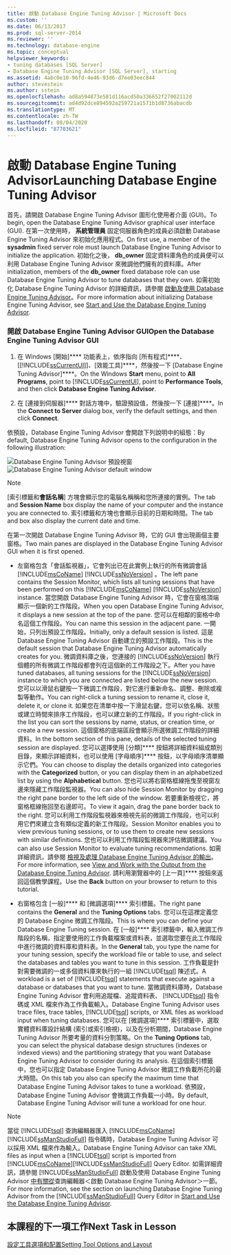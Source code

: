 ```yaml
---
title: 啟動 Database Engine Tuning Advisor | Microsoft Docs
ms.custom: ''
ms.date: 06/13/2017
ms.prod: sql-server-2014
ms.reviewer: ''
ms.technology: database-engine
ms.topic: conceptual
helpviewer_keywords:
- tuning databases [SQL Server]
- Database Engine Tuning Advisor [SQL Server], starting
ms.assetid: 4abc0e10-96fd-4e46-93d6-d7ee03eec844
author: stevestein
ms.author: sstein
ms.openlocfilehash: ad8a594873e581d116acd50a336652f27002112d
ms.sourcegitcommit: ad4d92dce894592a259721a1571b1d8736abacdb
ms.translationtype: MT
ms.contentlocale: zh-TW
ms.lasthandoff: 08/04/2020
ms.locfileid: "87703621"
---
```

# <a name="launching-database-engine-tuning-advisor"></a><span data-ttu-id="171ee-102">啟動 Database Engine Tuning Advisor</span><span class="sxs-lookup"><span data-stu-id="171ee-102">Launching Database Engine Tuning Advisor</span></span>
  <span data-ttu-id="171ee-103">首先，請開啟 Database Engine Tuning Advisor 圖形化使用者介面 (GUI)。</span><span class="sxs-lookup"><span data-stu-id="171ee-103">To begin, open the Database Engine Tuning Advisor graphical user interface (GUI).</span></span> <span data-ttu-id="171ee-104">在第一次使用時， **系統管理員** 固定伺服器角色的成員必須啟動 Database Engine Tuning Advisor 來初始化應用程式。</span><span class="sxs-lookup"><span data-stu-id="171ee-104">On first use, a member of the **sysadmin** fixed server role must launch Database Engine Tuning Advisor to initialize the application.</span></span> <span data-ttu-id="171ee-105">初始化之後， **db_owner** 固定資料庫角色的成員便可以利用 Database Engine Tuning Advisor 來微調他們擁有的資料庫。</span><span class="sxs-lookup"><span data-stu-id="171ee-105">After initialization, members of the **db_owner** fixed database role can use Database Engine Tuning Advisor to tune databases that they own.</span></span> <span data-ttu-id="171ee-106">如需初始化 Database Engine Tuning Advisor 的詳細資訊，請參閱 [啟動及使用 Database Engine Tuning Advisor](../../relational-databases/performance/database-engine-tuning-advisor.md)。</span><span class="sxs-lookup"><span data-stu-id="171ee-106">For more information about initializing Database Engine Tuning Advisor, see [Start and Use the Database Engine Tuning Advisor](../../relational-databases/performance/database-engine-tuning-advisor.md).</span></span>  
  
### <a name="open-the-database-engine-tuning-advisor-gui"></a><span data-ttu-id="171ee-107">開啟 Database Engine Tuning Advisor GUI</span><span class="sxs-lookup"><span data-stu-id="171ee-107">Open the Database Engine Tuning Advisor GUI</span></span>  
  
1.  <span data-ttu-id="171ee-108">在 Windows [開始]\*\*\*\* 功能表上，依序指向 [所有程式]\*\*\*\*、[[!INCLUDE[ssCurrentUI](../../includes/sscurrentui-md.md)]]、[效能工具]\*\*\*\*，然後按一下 [Database Engine Tuning Advisor]\*\*\*\*。</span><span class="sxs-lookup"><span data-stu-id="171ee-108">On the Windows **Start** menu, point to **All Programs**, point to [!INCLUDE[ssCurrentUI](../../includes/sscurrentui-md.md)], point to **Performance Tools**, and then click **Database Engine Tuning Advisor**.</span></span>  
  
2.  <span data-ttu-id="171ee-109">在 [連接到伺服器]\*\*\*\* 對話方塊中，驗證預設值，然後按一下 [連接]\*\*\*\*。</span><span class="sxs-lookup"><span data-stu-id="171ee-109">In the **Connect to Server** dialog box, verify the default settings, and then click **Connect**.</span></span>  
  
 <span data-ttu-id="171ee-110">依預設，Database Engine Tuning Advisor 會開啟下列說明中的組態：</span><span class="sxs-lookup"><span data-stu-id="171ee-110">By default, Database Engine Tuning Advisor opens to the configuration in the following illustration:</span></span>  
  
 <span data-ttu-id="171ee-111">![Database Engine Tuning Advisor 預設視窗](media/defaultdtagui.gif "Database Engine Tuning Advisor 預設視窗")</span><span class="sxs-lookup"><span data-stu-id="171ee-111">![Database Engine Tuning Advisor default window](media/defaultdtagui.gif "Database Engine Tuning Advisor default window")</span></span>  
  
> [!NOTE]  
>  <span data-ttu-id="171ee-112">[索引標籤和**會話名稱**] 方塊會顯示您的電腦名稱稱和您所連接的實例。</span><span class="sxs-lookup"><span data-stu-id="171ee-112">The tab and **Session Name** box display the name of your computer and the instance you are connected to.</span></span> <span data-ttu-id="171ee-113">索引標籤和方塊也會顯示目前的日期和時間。</span><span class="sxs-lookup"><span data-stu-id="171ee-113">The tab and box also display the current date and time.</span></span>  
  
 <span data-ttu-id="171ee-114">在第一次開啟 Database Engine Tuning Advisor 時，它的 GUI 會出現兩個主要窗格。</span><span class="sxs-lookup"><span data-stu-id="171ee-114">Two main panes are displayed in the Database Engine Tuning Advisor GUI when it is first opened.</span></span>  
  
-   <span data-ttu-id="171ee-115">左窗格包含「會話監視器」，它會列出已在此實例上執行的所有微調會話 [!INCLUDE[msCoName](../../includes/msconame-md.md)] [!INCLUDE[ssNoVersion](../../includes/ssnoversion-md.md)] 。</span><span class="sxs-lookup"><span data-stu-id="171ee-115">The left pane contains the Session Monitor, which lists all tuning sessions that have been performed on this [!INCLUDE[msCoName](../../includes/msconame-md.md)] [!INCLUDE[ssNoVersion](../../includes/ssnoversion-md.md)] instance.</span></span> <span data-ttu-id="171ee-116">當您開啟 Database Engine Tuning Advisor 時，它會在窗格頂端顯示一個新的工作階段。</span><span class="sxs-lookup"><span data-stu-id="171ee-116">When you open Database Engine Tuning Advisor, it displays a new session at the top of the pane.</span></span> <span data-ttu-id="171ee-117">您可以在相鄰的窗格中命名這個工作階段。</span><span class="sxs-lookup"><span data-stu-id="171ee-117">You can name this session in the adjacent pane.</span></span> <span data-ttu-id="171ee-118">一開始，只列出預設工作階段。</span><span class="sxs-lookup"><span data-stu-id="171ee-118">Initially, only a default session is listed.</span></span> <span data-ttu-id="171ee-119">這是 Database Engine Tuning Advisor 自動建立的預設工作階段。</span><span class="sxs-lookup"><span data-stu-id="171ee-119">This is the default session that Database Engine Tuning Advisor automatically creates for you.</span></span> <span data-ttu-id="171ee-120">微調資料庫之後，您連接的 [!INCLUDE[ssNoVersion](../../includes/ssnoversion-md.md)] 執行個體的所有微調工作階段都會列在這個新的工作階段之下。</span><span class="sxs-lookup"><span data-stu-id="171ee-120">After you have tuned databases, all tuning sessions for the [!INCLUDE[ssNoVersion](../../includes/ssnoversion-md.md)] instance to which you are connected are listed below the new session.</span></span> <span data-ttu-id="171ee-121">您可以以滑鼠右鍵按一下微調工作階段，對它進行重新命名、調整、刪除或複製等動作。</span><span class="sxs-lookup"><span data-stu-id="171ee-121">You can right-click a tuning session to rename it, close it, delete it, or clone it.</span></span> <span data-ttu-id="171ee-122">如果您在清單中按一下滑鼠右鍵，您可以依名稱、狀態或建立時間來排序工作階段，也可以建立新的工作階段。</span><span class="sxs-lookup"><span data-stu-id="171ee-122">If you right-click in the list you can sort the sessions by name, status, or creation time, or create a new session.</span></span> <span data-ttu-id="171ee-123">這個窗格的底端區段會顯示所選微調工作階段的詳細資料。</span><span class="sxs-lookup"><span data-stu-id="171ee-123">In the bottom section of this pane, details of the selected tuning session are displayed.</span></span> <span data-ttu-id="171ee-124">您可以選擇使用 [分類]\*\*\*\* 按鈕將詳細資料組成類別目錄，來顯示詳細資料，也可以使用 [字母順序]\*\*\*\* 按鈕，以字母順序清單顯示它們。</span><span class="sxs-lookup"><span data-stu-id="171ee-124">You can choose to display the details organized into categories with the **Categorized** button, or you can display them in an alphabetized list by using the **Alphabetical** button.</span></span> <span data-ttu-id="171ee-125">您也可以將右窗格框線拖曳至視窗左邊來隱藏工作階段監視器。</span><span class="sxs-lookup"><span data-stu-id="171ee-125">You can also hide Session Monitor by dragging the right pane border to the left side of the window.</span></span> <span data-ttu-id="171ee-126">若要重新檢視它，將窗格框線拖回至右邊即可。</span><span class="sxs-lookup"><span data-stu-id="171ee-126">To view it again, drag the pane border back to the right.</span></span> <span data-ttu-id="171ee-127">您可以利用工作階段監視器來檢視先前的微調工作階段，也可以利用它們來建立含有類似定義的新工作階段。</span><span class="sxs-lookup"><span data-stu-id="171ee-127">Session Monitor enables you to view previous tuning sessions, or to use them to create new sessions with similar definitions.</span></span> <span data-ttu-id="171ee-128">您也可以利用工作階段監視器來評估微調建議。</span><span class="sxs-lookup"><span data-stu-id="171ee-128">You can also use Session Monitor to evaluate tuning recommendations.</span></span> <span data-ttu-id="171ee-129">如需詳細資訊，請參閱 [檢視及處理 Database Engine Tuning Advisor 的輸出](../../relational-databases/performance/view-and-work-with-the-output-from-the-database-engine-tuning-advisor.md)。</span><span class="sxs-lookup"><span data-stu-id="171ee-129">For more information, see [View and Work with the Output from the Database Engine Tuning Advisor](../../relational-databases/performance/view-and-work-with-the-output-from-the-database-engine-tuning-advisor.md).</span></span> <span data-ttu-id="171ee-130">請利用瀏覽器中的 [上一頁]\*\*\*\* 按鈕來返回這個教學課程。</span><span class="sxs-lookup"><span data-stu-id="171ee-130">Use the **Back** button on your browser to return to this tutorial.</span></span>  
  
-   <span data-ttu-id="171ee-131">右窗格包含 [一般]\*\*\*\* 和 [微調選項]\*\*\*\* 索引標籤。</span><span class="sxs-lookup"><span data-stu-id="171ee-131">The right pane contains the **General** and the **Tuning Options** tabs.</span></span> <span data-ttu-id="171ee-132">您可以在這裡定義您的 Database Engine 微調工作階段。</span><span class="sxs-lookup"><span data-stu-id="171ee-132">This is where you can define your Database Engine Tuning session.</span></span> <span data-ttu-id="171ee-133">在 [一般]\*\*\*\* 索引標籤中，輸入微調工作階段的名稱，指定要使用的工作負載檔案或資料表，並選取您要在此工作階段中進行微調的資料庫和資料表。</span><span class="sxs-lookup"><span data-stu-id="171ee-133">In the **General** tab, you type the name for your tuning session, specify the workload file or table to use, and select the databases and tables you want to tune in this session.</span></span> <span data-ttu-id="171ee-134">工作負載是針對需要微調的一或多個資料庫來執行的一組 [!INCLUDE[tsql](../../includes/tsql-md.md)] 陳述式。</span><span class="sxs-lookup"><span data-stu-id="171ee-134">A workload is a set of [!INCLUDE[tsql](../../includes/tsql-md.md)] statements that execute against a database or databases that you want to tune.</span></span> <span data-ttu-id="171ee-135">當微調資料庫時，Database Engine Tuning Advisor 會利用追蹤檔、追蹤資料表、 [!INCLUDE[tsql](../../includes/tsql-md.md)] 指令碼或 XML 檔來作為工作負載輸入。</span><span class="sxs-lookup"><span data-stu-id="171ee-135">Database Engine Tuning Advisor uses trace files, trace tables, [!INCLUDE[tsql](../../includes/tsql-md.md)] scripts, or XML files as workload input when tuning databases.</span></span> <span data-ttu-id="171ee-136">您可以在 [微調選項]\*\*\*\* 索引標籤中，選取實體資料庫設計結構 (索引或索引檢視)，以及在分析期間，Database Engine Tuning Advisor 所要考量的資料分割策略。</span><span class="sxs-lookup"><span data-stu-id="171ee-136">On the **Tuning Options** tab, you can select the physical database design structures (indexes or indexed views) and the partitioning strategy that you want Database Engine Tuning Advisor to consider during its analysis.</span></span> <span data-ttu-id="171ee-137">在這個索引標籤中，您也可以指定 Database Engine Tuning Advisor 微調工作負載所花的最大時間。</span><span class="sxs-lookup"><span data-stu-id="171ee-137">On this tab you also can specify the maximum time that Database Engine Tuning Advisor takes to tune a workload.</span></span> <span data-ttu-id="171ee-138">依預設，Database Engine Tuning Advisor 會微調工作負載一小時。</span><span class="sxs-lookup"><span data-stu-id="171ee-138">By default, Database Engine Tuning Advisor will tune a workload for one hour.</span></span>  
  
> [!NOTE]  
>  <span data-ttu-id="171ee-139">當從 [!INCLUDE[tsql](../../includes/tsql-md.md)] 查詢編輯器匯入 [!INCLUDE[msCoName](../../includes/msconame-md.md)][!INCLUDE[ssManStudioFull](../../includes/ssmanstudiofull-md.md)] 指令碼時，Database Engine Tuning Advisor 可以採用 XML 檔來作為輸入。</span><span class="sxs-lookup"><span data-stu-id="171ee-139">Database Engine Tuning Advisor can take XML files as input when a [!INCLUDE[tsql](../../includes/tsql-md.md)] script is imported from [!INCLUDE[msCoName](../../includes/msconame-md.md)][!INCLUDE[ssManStudioFull](../../includes/ssmanstudiofull-md.md)] Query Editor.</span></span> <span data-ttu-id="171ee-140">如需詳細資訊，請參閱 [!INCLUDE[ssManStudioFull](../../includes/ssmanstudiofull-md.md)] 啟動及使用 Database Engine Tuning Advisor [中有關從](../../relational-databases/performance/database-engine-tuning-advisor.md)查詢編輯器＜啟動 Database Engine Tuning Advisor＞一節。</span><span class="sxs-lookup"><span data-stu-id="171ee-140">For more information, see the section on launching Database Engine Tuning Advisor from the [!INCLUDE[ssManStudioFull](../../includes/ssmanstudiofull-md.md)] Query Editor in [Start and Use the Database Engine Tuning Advisor](../../relational-databases/performance/database-engine-tuning-advisor.md).</span></span>  
  
## <a name="next-task-in-lesson"></a><span data-ttu-id="171ee-141">本課程的下一項工作</span><span class="sxs-lookup"><span data-stu-id="171ee-141">Next Task in Lesson</span></span>  
 [<span data-ttu-id="171ee-142">設定工具選項和配置</span><span class="sxs-lookup"><span data-stu-id="171ee-142">Setting Tool Options and Layout</span></span>](lesson-1-2-setting-tool-options-and-layout.md)  
  
  
